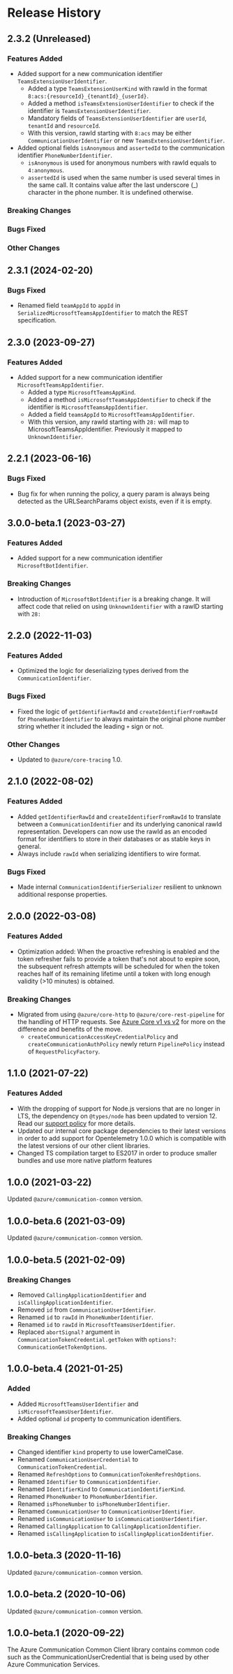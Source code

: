 # Release History

## 2.3.2 (Unreleased)

### Features Added

- Added support for a new communication identifier `TeamsExtensionUserIdentifier`.
    - Added a type `TeamsExtensionUserKind` with rawId in the format `8:acs:{resourceId}_{tenantId}_{userId}`.
    - Added a method `isTeamsExtensionUserIdentifier` to check if the identifier is `TeamsExtensionUserIdentifier`.
    - Mandatory fields of `TeamsExtensionUserIdentifier` are `userId`, `tenantId` and `resourceId`.
    - With this version, rawId starting with `8:acs` may be either `CommunicationUserIdentifier` or new `TeamsExtensionUserIdentifier`.
- Added optional fields `isAnonymous` and `assertedId` to the communication identifier `PhoneNumberIdentifier`.
    - `isAnonymous` is used for anonymous numbers with rawId equals to `4:anonymous`.
    - `assertedId` is used when the same number is used several times in the same call. It contains value after the last underscore (_)
      character in the phone number. It is undefined otherwise.

### Breaking Changes

### Bugs Fixed

### Other Changes

## 2.3.1 (2024-02-20)

### Bugs Fixed

- Renamed field `teamAppId` to `appId` in `SerializedMicrosoftTeamsAppIdentifier` to match the REST specification.

## 2.3.0 (2023-09-27)

### Features Added

- Added support for a new communication identifier `MicrosoftTeamsAppIdentifier`.
    - Added a type `MicrosoftTeamsAppKind`.
    - Added a method `isMicrosoftTeamsAppIdentifier` to check if the identifier is `MicrosoftTeamsAppIdentifier`.
    - Added a field `teamsAppId` to `MicrosoftTeamsAppIdentifier`.
    - With this version, any rawId starting with `28:` will map to MicrosoftTeamsAppIdentifier. Previously it mapped to `UnknownIdentifier`.

## 2.2.1 (2023-06-16)

### Bugs Fixed

- Bug fix for when running the policy, a query param is always being detected as the URLSearchParams object exists, even if it is empty.

## 3.0.0-beta.1 (2023-03-27)

### Features Added

- Added support for a new communication identifier `MicrosoftBotIdentifier`.

### Breaking Changes

- Introduction of `MicrosoftBotIdentifier` is a breaking change. It will affect code that relied on using `UnknownIdentifier` with a rawID starting with `28:`

## 2.2.0 (2022-11-03)

### Features Added

- Optimized the logic for deserializing types derived from the `CommunicationIdentifier`.

### Bugs Fixed

- Fixed the logic of `getIdentifierRawId` and `createIdentifierFromRawId` for `PhoneNumberIdentifier` to always maintain the original phone number string whether it included the leading `+` sign or not.

### Other Changes

- Updated to `@azure/core-tracing` 1.0.

## 2.1.0 (2022-08-02)

### Features Added

- Added `getIdentifierRawId` and `createIdentifierFromRawId` to translate between a `CommunicationIdentifier` and its underlying canonical rawId representation. Developers can now use the rawId as an encoded format for identifiers to store in their databases or as stable keys in general.
- Always include `rawId` when serializing identifiers to wire format.

### Bugs Fixed

- Made internal `CommunicationIdentifierSerializer` resilient to unknown additional response properties.

## 2.0.0 (2022-03-08)

### Features Added

- Optimization added: When the proactive refreshing is enabled and the token refresher fails to provide a token that's not about to expire soon, the subsequent refresh attempts will be scheduled for when the token reaches half of its remaining lifetime until a token with long enough validity (>10 minutes) is obtained.

### Breaking Changes

- Migrated from using `@azure/core-http` to `@azure/core-rest-pipeline` for the handling of HTTP requests. See [Azure Core v1 vs v2](https://github.com/Azure/azure-sdk-for-js/blob/main/sdk/core/core-rest-pipeline/documentation/core2.md) for more on the difference and benefits of the move.
  - `createCommunicationAccessKeyCredentialPolicy` and `createCommunicationAuthPolicy` newly return `PipelinePolicy` instead of `RequestPolicyFactory`.

## 1.1.0 (2021-07-22)

### Features Added

- With the dropping of support for Node.js versions that are no longer in LTS, the dependency on `@types/node` has been updated to version 12. Read our [support policy](https://github.com/Azure/azure-sdk-for-js/blob/main/SUPPORT.md) for more details.
- Updated our internal core package dependencies to their latest versions in order to add support for Opentelemetry 1.0.0 which is compatible with the latest versions of our other client libraries.
- Changed TS compilation target to ES2017 in order to produce smaller bundles and use more native platform features

## 1.0.0 (2021-03-22)

Updated `@azure/communication-common` version.

## 1.0.0-beta.6 (2021-03-09)

Updated `@azure/communication-common` version.

## 1.0.0-beta.5 (2021-02-09)

### Breaking Changes

- Removed `CallingApplicationIdentifier` and `isCallingApplicationIdentifier`.
- Removed `id` from `CommunicationUserIdentifier`.
- Renamed `id` to `rawId` in `PhoneNumberIdentifier`.
- Renamed `id` to `rawId` in `MicrosoftTeamsUserIdentifier`.
- Replaced `abortSignal?` argument in `CommunicationTokenCredential.getToken` with `options?: CommunicationGetTokenOptions`.

## 1.0.0-beta.4 (2021-01-25)

### Added

- Added `MicrosoftTeamsUserIdentifier` and `isMicrosoftTeamsUserIdentifier`.
- Added optional `id` property to communication identifiers.

### Breaking Changes

- Changed identifier `kind` property to use lowerCamelCase.
- Renamed `CommunicationUserCredential` to `CommunicationTokenCredential`.
- Renamed `RefreshOptions` to `CommunicationTokenRefreshOptions`.
- Renamed `Identifier` to `CommunicationIdentifier`.
- Renamed `IdentifierKind` to `CommunicationIdentifierKind`.
- Renamed `PhoneNumber` to `PhoneNumberIdentifier`.
- Renamed `isPhoneNumber` to `isPhoneNumberIdentifier`.
- Renamed `CommunicationUser` to `CommunicationUserIdentifier`.
- Renamed `isCommunicationUser` to `isCommunicationUserIdentifier`.
- Renamed `CallingApplication` to `CallingApplicationIdentifier`.
- Renamed `isCallingApplication` to `isCallingApplicationIdentifier`.

## 1.0.0-beta.3 (2020-11-16)

Updated `@azure/communication-common` version.

## 1.0.0-beta.2 (2020-10-06)

Updated `@azure/communication-common` version.

## 1.0.0-beta.1 (2020-09-22)

The Azure Communication Common Client library contains common code such as the CommunicationUserCredential that is being used by other Azure Communication Services.
